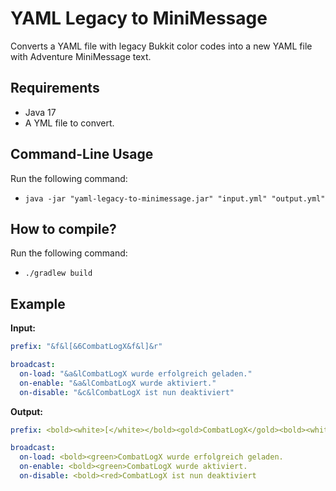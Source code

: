 # YAML Legacy to MiniMessage
Converts a YAML file with legacy Bukkit color codes into a new YAML file with Adventure MiniMessage text.

## Requirements
- Java 17
- A YML file to convert.

## Command-Line Usage
Run the following command:
- `java -jar "yaml-legacy-to-minimessage.jar" "input.yml" "output.yml"`

## How to compile?
Run the following command:
- `./gradlew build`

## Example
**Input:**
```yaml
prefix: "&f&l[&6CombatLogX&f&l]&r"

broadcast:
  on-load: "&a&lCombatLogX wurde erfolgreich geladen."
  on-enable: "&a&lCombatLogX wurde aktiviert."
  on-disable: "&c&lCombatLogX ist nun deaktiviert"
```

**Output:**
```yaml
prefix: <bold><white>[</white></bold><gold>CombatLogX</gold><bold><white>]

broadcast:
  on-load: <bold><green>CombatLogX wurde erfolgreich geladen.
  on-enable: <bold><green>CombatLogX wurde aktiviert.
  on-disable: <bold><red>CombatLogX ist nun deaktiviert
```
